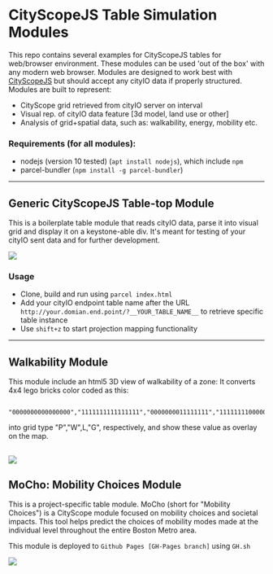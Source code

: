 # CityScopeJS Table Simulation Modules

This repo contains several examples for CityScopeJS tables for web/browser environment. These modules can be used 'out of the box' with any modern web browser. Modules are designed to work best with [CityScopeJS](https://github.com/CityScope/CS_cityscopeJS) but should accept any cityIO data if properly structured.
Modules are built to represent:

- CityScope grid retrieved from cityIO server on interval
- Visual rep. of cityIO data feature [3d model, land use or other]
- Analysis of grid+spatial data, such as: walkability, energy, mobility etc.

### Requirements (for all modules):

- nodejs (version 10 tested) (`apt install nodejs`), which include `npm`
- parcel-bundler (`npm install -g parcel-bundler`)

---

## Generic CityScopeJS Table-top Module

This is a boilerplate table module that reads cityIO data, parse it into visual grid and display it on a keystone-able div. It's meant for testing of your cityIO sent data and for further development.

![](https://raw.githubusercontent.com/wiki/CityScope/CS_CityScopeJS_Simulation/img/GENERIC.png)

### Usage

- Clone, build and run using `parcel index.html`
- Add your cityIO endpoint table name after the URL `http://your.domian.end.point/?__YOUR_TABLE_NAME__` to retrieve specific table instance
- Use `shift+z` to start projection mapping functionality

---

## Walkability Module

This module include an html5 3D view of walkability of a zone:
It converts 4x4 lego bricks color coded as this:

```
 "0000000000000000","1111111111111111","0000000011111111","1111111100000000"
```

into grid type "P","W",L,"G", respectively, and show these value as overlay on the map.

## ![](https://raw.githubusercontent.com/wiki/CityScope/CS_CityScopeJS_Simulation/img/WALK.gif)

## MoCho: Mobility Choices Module

This is a project-specific table module. MoCho (short for "Mobility Choices") is a CityScope module focused on mobility choices and societal impacts. This tool helps predict the choices of mobility modes made at the individual level throughout the entire Boston Metro area.

This module is deployed to `Github Pages [GH-Pages branch]` using `GH.sh`

![](https://raw.githubusercontent.com/wiki/CityScope/CS_CityScopeJS_Simulation/img/MOCHO.gif)

